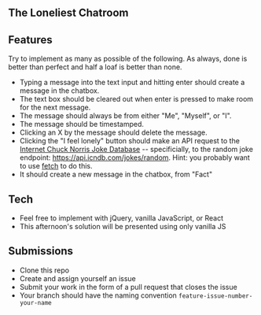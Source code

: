 ## The Loneliest Chatroom

## Features

Try to implement as many as possible of the following.  As always, done is better than perfect and half a loaf is better than none.

* Typing a message into the text input and hitting enter should create a message in the chatbox.
* The text box should be cleared out when enter is pressed to make room for the next message.
* The message should always be from either "Me", "Myself", or "I".
* The message should be timestamped.
* Clicking an X by the message should delete the message.
* Clicking the "I feel lonely" button should make an API request to the [Internet Chuck Norris Joke Database](http://www.icndb.com/) -- specificially, to the random joke endpoint: https://api.icndb.com/jokes/random.  Hint: you probably want to use [fetch](https://developer.mozilla.org/en-US/docs/Web/API/Fetch_API/Using_Fetch) to do this.
* It should create a new message in the chatbox, from "Fact"

## Tech

* Feel free to implement with jQuery, vanilla JavaScript, or React
* This afternoon's solution will be presented using only vanilla JS

## Submissions

* Clone this repo
* Create and assign yourself an issue
* Submit your work in the form of a pull request that closes the issue
* Your branch should have the naming convention `feature-issue-number-your-name`
